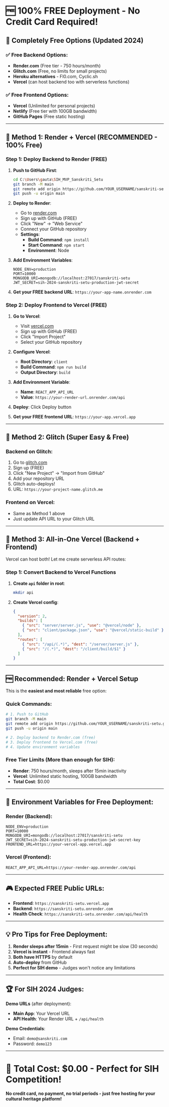 # 🆓 100% FREE Deployment - No Credit Card Required!

## 🎯 Completely Free Options (Updated 2024)

### ✅ Free Backend Options:
- **Render.com** (Free tier - 750 hours/month)
- **Glitch.com** (Free, no limits for small projects)
- **Heroku alternatives** - Fl0.com, Cyclic.sh
- **Vercel** (can host backend too with serverless functions)

### ✅ Free Frontend Options:
- **Vercel** (Unlimited for personal projects)
- **Netlify** (Free tier with 100GB bandwidth)
- **GitHub Pages** (Free static hosting)

---

## 🚀 Method 1: Render + Vercel (RECOMMENDED - 100% Free)

### Step 1: Deploy Backend to Render (FREE)

1. **Push to GitHub First**:
   ```bash
   cd C:\Users\gauta\SIH_MVP_Sanskriti_Setu
   git branch -M main
   git remote add origin https://github.com/YOUR_USERNAME/sanskriti-setu.git
   git push -u origin main
   ```

2. **Deploy to Render**:
   - Go to [render.com](https://render.com)
   - Sign up with GitHub (FREE)
   - Click "New" → "Web Service"
   - Connect your GitHub repository
   - **Settings**:
     - **Build Command**: `npm install`
     - **Start Command**: `npm start`
     - **Environment**: Node
   
3. **Add Environment Variables**:
   ```
   NODE_ENV=production
   PORT=10000
   MONGODB_URI=mongodb://localhost:27017/sanskriti-setu
   JWT_SECRET=sih-2024-sanskriti-setu-production-jwt-secret
   ```

4. **Get your FREE backend URL**: `https://your-app-name.onrender.com`

### Step 2: Deploy Frontend to Vercel (FREE)

1. **Go to Vercel**:
   - Visit [vercel.com](https://vercel.com)
   - Sign up with GitHub (FREE)
   - Click "Import Project"
   - Select your GitHub repository

2. **Configure Vercel**:
   - **Root Directory**: `client`
   - **Build Command**: `npm run build`
   - **Output Directory**: `build`

3. **Add Environment Variable**:
   - **Name**: `REACT_APP_API_URL`
   - **Value**: `https://your-render-url.onrender.com/api`

4. **Deploy**: Click Deploy button

5. **Get your FREE frontend URL**: `https://your-app.vercel.app`

---

## 🚀 Method 2: Glitch (Super Easy & Free)

### Backend on Glitch:

1. Go to [glitch.com](https://glitch.com)
2. Sign up (FREE)
3. Click "New Project" → "Import from GitHub"
4. Add your repository URL
5. Glitch auto-deploys!
6. URL: `https://your-project-name.glitch.me`

### Frontend on Vercel:
- Same as Method 1 above
- Just update API URL to your Glitch URL

---

## 🚀 Method 3: All-in-One Vercel (Backend + Frontend)

Vercel can host both! Let me create serverless API routes:

### Step 1: Convert Backend to Vercel Functions

1. **Create `api` folder in root**:
   ```bash
   mkdir api
   ```

2. **Create Vercel config**:
   ```json
   {
     "version": 2,
     "builds": [
       { "src": "server/server.js", "use": "@vercel/node" },
       { "src": "client/package.json", "use": "@vercel/static-build" }
     ],
     "routes": [
       { "src": "/api/(.*)", "dest": "/server/server.js" },
       { "src": "/(.*)", "dest": "/client/build/$1" }
     ]
   }
   ```

---

## 🆓 Recommended: Render + Vercel Setup

This is the **easiest and most reliable** free option:

### Quick Commands:

```bash
# 1. Push to GitHub
git branch -M main
git remote add origin https://github.com/YOUR_USERNAME/sanskriti-setu.git
git push -u origin main

# 2. Deploy backend to Render.com (free)
# 3. Deploy frontend to Vercel.com (free)
# 4. Update environment variables
```

### Free Tier Limits (More than enough for SIH):
- **Render**: 750 hours/month, sleeps after 15min inactivity
- **Vercel**: Unlimited static hosting, 100GB bandwidth
- **Total Cost**: $0.00

---

## 🔧 Environment Variables for Free Deployment:

### Render (Backend):
```
NODE_ENV=production
PORT=10000
MONGODB_URI=mongodb://localhost:27017/sanskriti-setu
JWT_SECRET=sih-2024-sanskriti-setu-production-jwt-secret-key
FRONTEND_URL=https://your-vercel-app.vercel.app
```

### Vercel (Frontend):
```
REACT_APP_API_URL=https://your-render-app.onrender.com/api
```

---

## 🎮 Expected FREE Public URLs:

- **Frontend**: `https://sanskriti-setu.vercel.app`
- **Backend**: `https://sanskriti-setu.onrender.com`
- **Health Check**: `https://sanskriti-setu.onrender.com/api/health`

---

## 💡 Pro Tips for Free Deployment:

1. **Render sleeps after 15min** - First request might be slow (30 seconds)
2. **Vercel is instant** - Frontend always fast
3. **Both have HTTPS** by default
4. **Auto-deploy** from GitHub
5. **Perfect for SIH demo** - Judges won't notice any limitations

---

## 🏆 For SIH 2024 Judges:

**Demo URLs** (after deployment):
- **Main App**: Your Vercel URL
- **API Health**: Your Render URL + `/api/health`

**Demo Credentials**:
- Email: `demo@sanskriti.com`  
- Password: `demo123`

---

# 🎯 Total Cost: $0.00 - Perfect for SIH Competition!

**No credit card, no payment, no trial periods - just free hosting for your cultural heritage platform!**

